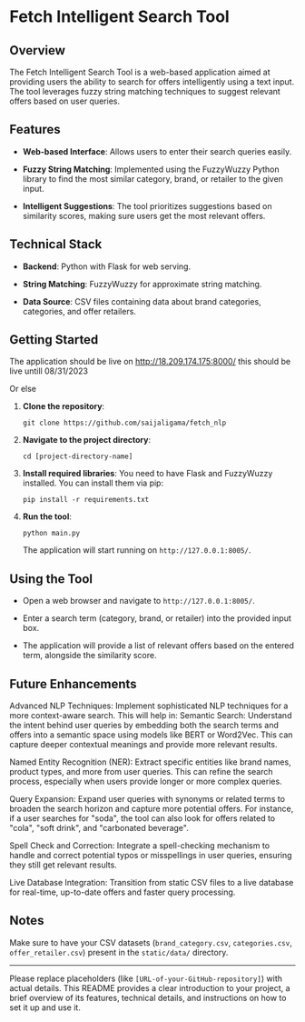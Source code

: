 
# Fetch Intelligent Search Tool

## Overview
The Fetch Intelligent Search Tool is a web-based application aimed at providing users the ability to search for offers intelligently using a text input. The tool leverages fuzzy string matching techniques to suggest relevant offers based on user queries.

## Features
- **Web-based Interface**: Allows users to enter their search queries easily.
  
- **Fuzzy String Matching**: Implemented using the FuzzyWuzzy Python library to find the most similar category, brand, or retailer to the given input.

- **Intelligent Suggestions**: The tool prioritizes suggestions based on similarity scores, making sure users get the most relevant offers.

## Technical Stack
- **Backend**: Python with Flask for web serving.
  
- **String Matching**: FuzzyWuzzy for approximate string matching.

- **Data Source**: CSV files containing data about brand categories, categories, and offer retailers.

## Getting Started

The application should be live on http://18.209.174.175:8000/ 
this should be live untill 08/31/2023 

Or else

1. **Clone the repository**:
   ```
   git clone https://github.com/saijaligama/fetch_nlp
   ```

2. **Navigate to the project directory**:
   ```
   cd [project-directory-name]
   ```

3. **Install required libraries**:
   You need to have Flask and FuzzyWuzzy installed. You can install them via pip:
   ```
   pip install -r requirements.txt
   ```

4. **Run the tool**:
   ```
   python main.py
   ```
   The application will start running on `http://127.0.0.1:8005/`.

## Using the Tool
- Open a web browser and navigate to `http://127.0.0.1:8005/`.
  
- Enter a search term (category, brand, or retailer) into the provided input box.
  
- The application will provide a list of relevant offers based on the entered term, alongside the similarity score.

## Future Enhancements
Advanced NLP Techniques: Implement sophisticated NLP techniques for a more context-aware search. This will help in:
Semantic Search: Understand the intent behind user queries by embedding both the search terms and offers into a semantic space using models like BERT or Word2Vec. This can capture deeper contextual meanings and provide more relevant results.

Named Entity Recognition (NER): Extract specific entities like brand names, product types, and more from user queries. This can refine the search process, especially when users provide longer or more complex queries.

Query Expansion: Expand user queries with synonyms or related terms to broaden the search horizon and capture more potential offers. For instance, if a user searches for "soda", the tool can also look for offers related to "cola", "soft drink", and "carbonated beverage".

Spell Check and Correction: Integrate a spell-checking mechanism to handle and correct potential typos or misspellings in user queries, ensuring they still get relevant results.

Live Database Integration: Transition from static CSV files to a live database for real-time, up-to-date offers and faster query processing.
## Notes
Make sure to have your CSV datasets (`brand_category.csv`, `categories.csv`, `offer_retailer.csv`) present in the `static/data/` directory.

---

Please replace placeholders (like `[URL-of-your-GitHub-repository]`) with actual details. This README provides a clear introduction to your project, a brief overview of its features, technical details, and instructions on how to set it up and use it.
